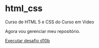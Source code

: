 # html_css
 Curso de HTML 5 e CSS do Curso em Video

Agora vou gerenciar meu repositório.

<a href="https://amandasgm.github.io/html_css/desafios/d10/d10b/d10b.html"> Executar desafio d10b </a>